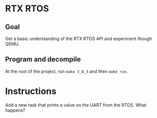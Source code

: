 # RTX RTOS

## Goal

Get a basic understanding of the RTX RTOS API and experiment though QEMU.

## Program and decompile

At the root of the project, run `make 3_8_3` and then `make run`.

# Instructions

Add a new task that prints a value on the UART from the RTOS. What happens?
